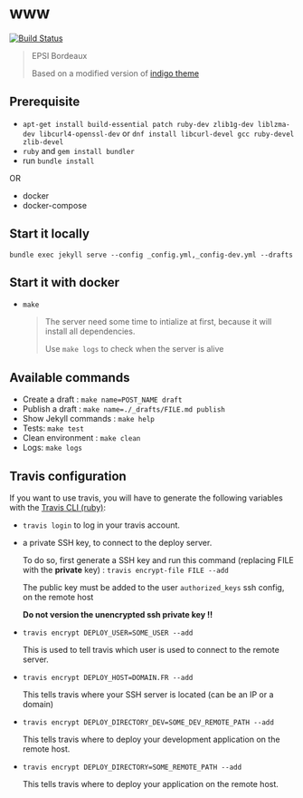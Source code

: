 # www

[![Build Status](https://travis-ci.org/EPSIBordeaux/www.svg?branch=master)](https://travis-ci.org/EPSIBordeaux/www)

> EPSI Bordeaux
>
> Based on a modified version of [indigo theme](https://github.com/sergiokopplin/indigo)

## Prerequisite

- `apt-get install build-essential patch ruby-dev zlib1g-dev liblzma-dev libcurl4-openssl-dev` or `dnf install libcurl-devel gcc ruby-devel zlib-devel`
- `ruby` and `gem install bundler`
- run `bundle install`

OR

- docker
- docker-compose

## Start it locally

`bundle exec jekyll serve --config _config.yml,_config-dev.yml --drafts`

## Start it with docker

- `make`

    > The server need some time to intialize at first, because it will install all dependencies.
    >
    > Use `make logs` to check when the server is alive

## Available commands

- Create a draft : `make name=POST_NAME draft`
- Publish a draft : `make name=./_drafts/FILE.md publish`
- Show Jekyll commands : `make help`
- Tests: `make test`
- Clean environment : `make clean`
- Logs: `make logs`

## Travis configuration

If you want to use travis, you will have to generate the following variables with the [Travis CLI (ruby)](https://docs.travis-ci.com/user/encryption-keys/#usage):

- `travis login` to log in your travis account.

- a private SSH key, to connect to the deploy server.

    To do so, first generate a SSH key and run this command (replacing FILE with the **private** key) : `travis encrypt-file FILE --add`

    The public key must be added to the user `authorized_keys` ssh config, on the remote host

    **Do not version the unencrypted ssh private key !!**

- `travis encrypt DEPLOY_USER=SOME_USER --add`

    This is used to tell travis which user is used to connect to the remote server.

- `travis encrypt DEPLOY_HOST=DOMAIN.FR --add`

    This tells travis where your SSH server is located (can be an IP or a domain)

- `travis encrypt DEPLOY_DIRECTORY_DEV=SOME_DEV_REMOTE_PATH --add`

    This tells travis where to deploy your development application on the remote host.

- `travis encrypt DEPLOY_DIRECTORY=SOME_REMOTE_PATH --add`

    This tells travis where to deploy your application on the remote host.
